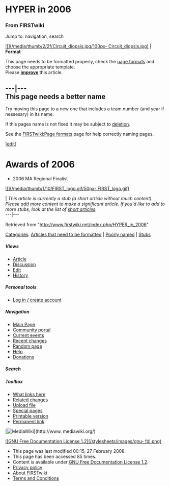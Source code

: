 # HYPER in 2006

### From FIRSTwiki

Jump to: navigation, search

[![](/media/thumb/2/2f/Circuit_diopsis.jpg/100px-
Circuit_diopsis.jpg)](/index.php/Image:Circuit_diopsis.jpg "" ) |  **Format**  

This page needs to be formatted properly, check the [page
formats](/index.php/FIRSTwiki:Page_formats "FIRSTwiki:Page formats" ) and
choose the appropriate template.  
Please
**[improve](http://www.firstwiki.net/index.php?title=HYPER_in_2006&action=edit
"http://www.firstwiki.net/index.php?title=HYPER_in_2006&action=edit" )** this
article.  
  
---|---  
This page needs a better name  
---  
Try moving this page to a new one that includes a team number (and year if
nessesary) in its name.

If this pages name is not fixed it may be subject to
[deletion](/index.php/Category:Candidates_for_speedy_deletion
"Category:Candidates for speedy deletion" ).  
  
See the [FIRSTwiki:Page formats](/index.php/FIRSTwiki:Page_formats
"FIRSTwiki:Page formats" ) page for help correctly naming pages.  
  
  

[[edit](/index.php?title=HYPER_in_2006&action=edit&section=1 "Edit section:
Awards of 2006" )]

# Awards of 2006

  * 2006 MA Regional Finalist 

[![](/media/thumb/1/10/FIRST_logo.gif/50px-
FIRST_logo.gif)](/index.php/Image:FIRST_logo.gif "" )

|  _This article is currently a stub (a short article without much content).
[Please add more
content](http://www.firstwiki.net/index.php?title=HYPER_in_2006&action=edit
"http://www.firstwiki.net/index.php?title=HYPER_in_2006&action=edit" ) to make
a significant article. If you'd like to add to more stubs, look at the list of
[short articles](/index.php/Special:Shortpages "Special:Shortpages" )._  
---|---  
  
Retrieved from "<http://www.firstwiki.net/index.php/HYPER_in_2006>"

[Categories](/index.php?title=Special:Categories&article=HYPER_in_2006
"Special:Categories" ): [Articles that need to be
formatted](/index.php/Category:Articles_that_need_to_be_formatted
"Category:Articles that need to be formatted" ) | [Poorly
named](/index.php/Category:Poorly_named "Category:Poorly named" ) |
[Stubs](/index.php/Category:Stubs "Category:Stubs" )

##### Views

  * [Article](/index.php/HYPER_in_2006)
  * [Discussion](/index.php?title=Talk:HYPER_in_2006&action=edit)
  * [Edit](/index.php?title=HYPER_in_2006&action=edit)
  * [History](/index.php?title=HYPER_in_2006&action=history)

##### Personal tools

  * [Log in / create account](/index.php?title=Special:Userlogin&returnto=HYPER_in_2006)

[](/index.php/Main_Page "Main Page" )

##### Navigation

  * [Main Page](/index.php/Main_Page)
  * [Community portal](/index.php/FIRSTwiki:Community_portal)
  * [Current events](/index.php/Current_events)
  * [Recent changes](/index.php/Special:Recentchanges)
  * [Random page](/index.php/Special:Random)
  * [Help](/index.php/Help:Contents)
  * [Donations](/index.php/FIRSTwiki:Site_support)

##### Search



##### Toolbox

  * [What links here](/index.php/Special:Whatlinkshere/HYPER_in_2006)
  * [Related changes](/index.php/Special:Recentchangeslinked/HYPER_in_2006)
  * [Upload file](/index.php/Special:Upload)
  * [Special pages](/index.php/Special:Specialpages)
  * [Printable version](/index.php?title=HYPER_in_2006&printable=yes)
  * [Permanent link](/index.php?title=HYPER_in_2006&oldid=66436)

[![MediaWiki](/skins/common/images/poweredby_mediawiki_88x31.png)](http://www.
mediawiki.org/)

[![GNU Free Documentation License 1.2](/stylesheets/images/gnu-
fdl.png)](http://www.gnu.org/copyleft/fdl.html)

  * This page was last modified 00:15, 27 February 2008.
  * This page has been accessed 85 times.
  * Content is available under [GNU Free Documentation License 1.2](http://www.gnu.org/copyleft/fdl.html "http://www.gnu.org/copyleft/fdl.html" ).
  * [Privacy policy](/index.php/FIRSTwiki:Privacy_policy "FIRSTwiki:Privacy policy" )
  * [About FIRSTwiki](/index.php/FIRSTwiki:About "FIRSTwiki:About" )
  * [Terms and Conditions](/index.php/FIRSTwiki:Terms_and_conditions "FIRSTwiki:Terms and conditions" )

